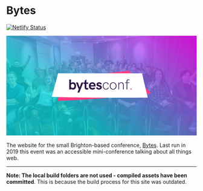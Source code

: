 # Bytes

[![Netlify Status](https://api.netlify.com/api/v1/badges/6b7743f3-29e3-4df5-a347-c97d08e2100c/deploy-status)](https://app.netlify.com/sites/bytesconf/deploys)

[![Bytes Conf](html/assets/bytes-2019/img/poster.png)](https://www.bytesconf.co.uk/)

The website for the small Brighton-based conference, [Bytes](https://www.bytesconf.co.uk/). Last run in 2019 this event was an accessible mini-conference talking about all things web.

---

**Note: The local build folders are not used - compiled assets have been committed**. This is because the build process for this site was outdated.
